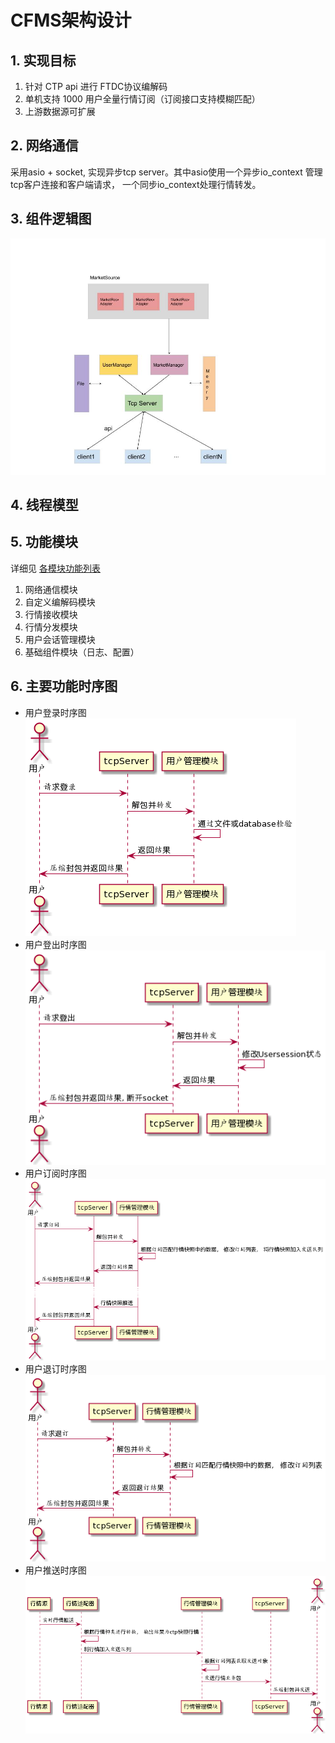 # CFMS架构设计

## 1. 实现目标

1. 针对 CTP api 进行 FTDC协议编解码
2. 单机支持 1000 用户全量行情订阅（订阅接口支持模糊匹配）
3. 上游数据源可扩展

## 2. 网络通信

采用asio + socket, 实现异步tcp server。其中asio使用一个异步io_context 管理tcp客户连接和客户端请求， 一个同步io_context处理行情转发。

## 3. 组件逻辑图

![CMFS组件逻辑图](./images/CMFS组件逻辑图.jpg)



## 4. 线程模型

## 5. 功能模块
详细见 [各模块功能列表](./功能列表.md)
1. 网络通信模块
2. 自定义编解码模块
3. 行情接收模块
4. 行情分发模块
5. 用户会话管理模块
6. 基础组件模块（日志、配置）

## 6. 主要功能时序图

- 用户登录时序图  
    ![用户登录时序图](./images/用户登录.png)
- 用户登出时序图  
    ![用户登出时序图](./images/用户登出.png)
- 用户订阅时序图  
    ![用户订阅时序图](./images/行情订阅.png)
- 用户退订时序图  
    ![用户退订时序图](./images/行情退订.png)
- 用户推送时序图  
    ![用户推送时序图](./images/行情推送.png)